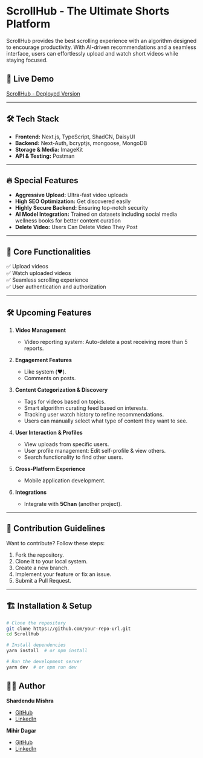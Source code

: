 # ScrollHub - The Ultimate Shorts Platform

ScrollHub provides the best scrolling experience with an algorithm designed to encourage productivity. With AI-driven recommendations and a seamless interface, users can effortlessly upload and watch short videos while staying focused.

## 🚀 Live Demo
[ScrollHub - Deployed Version](https://scroll-hub-shardendu-mishra.vercel.app/)

---

## 🛠 Tech Stack
- **Frontend:** Next.js, TypeScript, ShadCN, DaisyUI
- **Backend:** Next-Auth, bcryptjs, mongoose, MongoDB
- **Storage & Media:** ImageKit
- **API & Testing:** Postman

---

## 🔥 Special Features
- **Aggressive Upload:** Ultra-fast video uploads
- **High SEO Optimization:** Get discovered easily
- **Highly Secure Backend:** Ensuring top-notch security
- **AI Model Integration:** Trained on datasets including social media wellness books for better content curation
- **Delete Video:** Users Can Delete Video They Post

---

## 📌 Core Functionalities
✅ Upload videos  
✅ Watch uploaded videos  
✅ Seamless scrolling experience  
✅ User authentication and authorization

---

## 🛠 Upcoming Features

1. **Video Management**
   - Video reporting system: Auto-delete a post receiving more than 5 reports.
   
2. **Engagement Features**
   - Like system (❤️).
   - Comments on posts.
   
3. **Content Categorization & Discovery**
   - Tags for videos based on topics.
   - Smart algorithm curating feed based on interests.
   - Tracking user watch history to refine recommendations.
   - Users can manually select what type of content they want to see.
   
4. **User Interaction & Profiles**
   - View uploads from specific users.
   - User profile management: Edit self-profile & view others.
   - Search functionality to find other users.
   
5. **Cross-Platform Experience**
   - Mobile application development.
   
6. **Integrations**
   - Integrate with **5Chan** (another project).
   
---

## 📜 Contribution Guidelines
Want to contribute? Follow these steps:
1. Fork the repository.
2. Clone it to your local system.
3. Create a new branch.
4. Implement your feature or fix an issue.
5. Submit a Pull Request.

---

## 🏗 Installation & Setup
```bash
# Clone the repository
git clone https://github.com/your-repo-url.git
cd ScrollHub

# Install dependencies
yarn install  # or npm install

# Run the development server
yarn dev  # or npm run dev
```

## 👨‍💻 Author
**Shardendu Mishra**
- [GitHub](https://github.com/MishraShardendu22)
- [LinkedIn](https://www.linkedin.com/in/shardendumishra22/)

**Mihir Dagar**
- [GitHub](https://github.com/DagarMihir)
- [LinkedIn](https://www.linkedin.com/in/mihir-dagar-3b65b3347/)


